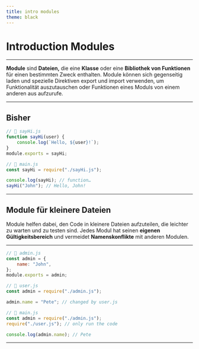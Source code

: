 ```yaml
---
title: intro modules
theme: black
---
```


# Introduction Modules

---

**Module** sind **Dateien,** die eine **Klasse** oder eine **Bibliothek von Funktionen** für einen bestimmten Zweck enthalten. Module können sich gegenseitig laden und spezielle Direktiven export und import verwenden, um Funktionalität auszutauschen oder Funktionen eines Moduls von einem anderen aus aufzurufe.

---

## Bisher

```javascript
// 📁 sayHi.js
function sayHi(user) {
    console.log(`Hello, ${user}!`);
}
module.exports = sayHi;

// 📁 main.js
const sayHi = require("./sayHi.js");

console.log(sayHi); // function…
sayHi("John"); // Hello, John!
```

---

## Module für kleinere Dateien
Module helfen dabei, den Code in kleinere Dateien aufzuteilen, die leichter zu warten und zu testen sind. Jedes Modul hat seinen **eigenen Gültigkeitsbereich** und vermeidet **Namenskonflikte** mit anderen Modulen.

---

```javascript
// 📁 admin.js
const admin = {
    name: "John",
};
module.exports = admin;

// 📁 user.js
const admin = require("./admin.js");

admin.name = "Pete"; // changed by user.js

// 📁 main.js
const admin = require("./admin.js");
require("./user.js"); // only run the code

console.log(admin.name); // Pete
```

---
